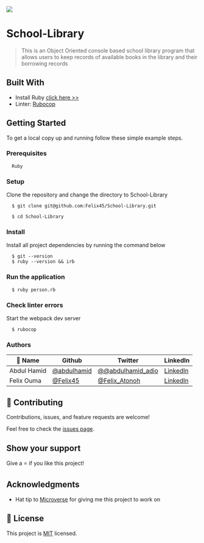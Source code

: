 ![](https://img.shields.io/badge/Microverse-blueviolet)

# School-Library

> This is an Object Oriented console based school library program that allows users to keep records of available books in the library and their borrowing records


## Built With

- Install Ruby [click here >>](https://linuxtut.com/install-ruby-on-ubuntu-20.04-with-rbenv-e419f/)
- Linter: [Rubocop](https://rubocop.org/)

## Getting Started

To get a local copy up and running follow these simple example steps.

### Prerequisites
```
  Ruby 
```
### Setup
Clone the repository and change the directory to School-Library

``` 
  $ git clone git@github.com:Felix45/School-Library.git

  $ cd School-Library
```

### Install
Install all project dependencies by running the command below
 
``` 
  $ git --version
  $ ruby --version && irb
```

### Run the application
```
  $ ruby person.rb
```
### Check linter errors
Start the webpack dev server
``` 
  $ rubocop
```


### Authors

| 👤 Name | Github | Twitter | LinkedIn |
|------|--------|---------|----------|
|Abdul Hamid|[@abdulhamid](https://github.com/abdulhamiid)|[@@abdulhamid_adio](https://twitter.com/abdulhamid_adio)|[LinkedIn](https://www.linkedin.com/in/)|
|Felix Ouma|[@Felix45](https://github.com/Felix45)|[@Felix_Atonoh](https://twitter.com/Felix_Atonoh)|[LinkedIn](https://www.linkedin.com/in/felix-ouma-639766b0/)|


## 🤝 Contributing

Contributions, issues, and feature requests are welcome!

Feel free to check the [issues page](https://github.com/felix45/School-Library/issues).

## Show your support

Give a ⭐️ if you like this project!

## Acknowledgments

- Hat tip to [Microverse](https://bit.ly/MicroverseTN) for giving me this project to work on

## 📝 License

This project is [MIT](./MIT.md) licensed.
